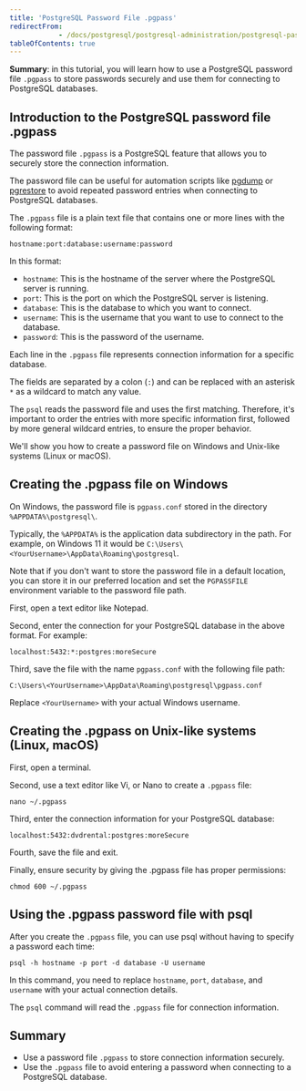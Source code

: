 ```yaml
---
title: 'PostgreSQL Password File .pgpass'
redirectFrom: 
            - /docs/postgresql/postgresql-administration/postgresql-password-file-pgpass
tableOfContents: true
---
```


**Summary**: in this tutorial, you will learn how to use a PostgreSQL password file `.pgpass` to store passwords securely and use them for connecting to PostgreSQL databases.

## Introduction to the PostgreSQL password file .pgpass

The password file `.pgpass` is a PostgreSQL feature that allows you to securely store the connection information.

The password file can be useful for automation scripts like [pgdump](/docs/postgresql/postgresql-administration/postgresql-backup-database) or [pgrestore](https://www.postgresqltutorial.com/postgresql-administration/postgresql-restore-database/) to avoid repeated password entries when connecting to PostgreSQL databases.

The `.pgpass` file is a plain text file that contains one or more lines with the following format:

```
hostname:port:database:username:password
```

In this format:

- `hostname`: This is the hostname of the server where the PostgreSQL server is running.
- `port`: This is the port on which the PostgreSQL server is listening.
- `database`: This is the database to which you want to connect.
- `username`: This is the username that you want to use to connect to the database.
- `password`: This is the password of the username.

Each line in the `.pgpass` file represents connection information for a specific database.

The fields are separated by a colon (`:`) and can be replaced with an asterisk `*` as a wildcard to match any value.

The `psql` reads the password file and uses the first matching. Therefore, it's important to order the entries with more specific information first, followed by more general wildcard entries, to ensure the proper behavior.

We'll show you how to create a password file on Windows and Unix-like systems (Linux or macOS).

## Creating the .pgpass file on Windows

On Windows, the password file is `pgpass.conf` stored in the directory `%APPDATA%\postgresql\`.

Typically, the `%APPDATA%` is the application data subdirectory in the path. For example, on Windows 11 it would be `C:\Users\<YourUsername>\AppData\Roaming\postgresql`.

Note that if you don't want to store the password file in a default location, you can store it in our preferred location and set the `PGPASSFILE` environment variable to the password file path.

First, open a text editor like Notepad.

Second, enter the connection for your PostgreSQL database in the above format. For example:

```
localhost:5432:*:postgres:moreSecure
```

Third, save the file with the name `pgpass.conf` with the following file path:

```
C:\Users\<YourUsername>\AppData\Roaming\postgresql\pgpass.conf
```

Replace `<YourUsername>` with your actual Windows username.

## Creating the .pgpass on Unix-like systems (Linux, macOS)

First, open a terminal.

Second, use a text editor like Vi, or Nano to create a `.pgpass` file:

```
nano ~/.pgpass
```

Third, enter the connection information for your PostgreSQL database:

```
localhost:5432:dvdrental:postgres:moreSecure
```

Fourth, save the file and exit.

Finally, ensure security by giving the .pgpass file has proper permissions:

```
chmod 600 ~/.pgpass
```

## Using the .pgpass password file with psql

After you create the `.pgpass` file, you can use psql without having to specify a password each time:

```
psql -h hostname -p port -d database -U username
```

In this command, you need to replace `hostname`, `port`, `database`, and `username` with your actual connection details.

The `psql` command will read the `.pgpass` file for connection information.

## Summary

- Use a password file `.pgpass` to store connection information securely.
- Use the `.pgpass` file to avoid entering a password when connecting to a PostgreSQL database.
